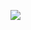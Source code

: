 ![](https://komarev.com/ghpvc/?username=XuHanKai)


<!---
XuHanKai/XuHanKai is a ✨ special ✨ repository because its `README.md` (this file) appears on your GitHub profile.
You can click the Preview link to take a look at your changes.
--->
